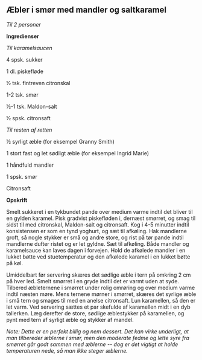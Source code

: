## Æbler i smør med mandler og saltkaramel 

*Til 2 personer*

**Ingredienser**

*Til karamelsaucen*

4 spsk. sukker

1 dl. piskefløde

½ tsk. fintreven citronskal

1-2 tsk. smør

½-1 tsk. Maldon-salt

½ spsk. citronsaft

*Til resten af retten*

½ syrligt æble (for eksempel Granny Smith)

1 stort fast og let sødligt æble (for eksempel Ingrid Marie)

1 håndfuld mandler

1 spsk. smør

Citronsaft

**Opskrift**

Smelt sukkeret i en tykbundet pande over medium varme indtil det bliver
til en gylden karamel. Pisk gradvist piskefløden i, dernæst smørret, og
smag til sidst til med citronskal, Maldon-salt og citronsaft. Kog i 4-5
minutter indtil konsistensen er som en tynd yoghurt, og sæt til
afkøling. Hak mandlerne groft, så nogle stykker er små og andre store,
og rist på tør pande indtil mandlerne dufter ristet og er let gyldne.
Sæt til afkøling. Både mandler og karamelsauce kan laves dagen i
forvejen. Hold de afkølede mandler i en lukket bøtte ved stuetemperatur
og den afkølede karamel i en lukket bøtte på køl.

Umiddelbart før servering skæres det sødlige æble i tern på omkring 2 cm
på hver led. Smelt smørret i en gryde indtil det er varmt uden at syde.
Tilbered æbleternene i smørret under rolig omrøring og over medium varme
indtil næsten møre. Mens ternene mørner i smørret, skæres det syrlige
æble i små tern og smages til med en anelse citronsaft. Lun karamellen,
så den er let varm. Ved servering sættes et par skefulde af karamellen
midt i en dyb tallerken. Læg derefter de store, sødlige æblestykker på
karamellen, og pynt med tern af syrligt æble og stykker af mandel.

*Note: Dette er en perfekt billig og nem dessert. Det kan virke
underligt, at man tilbereder æblerne i smør, men den moderate fedme og
lette syre fra smørret går godt sammen med æblerne -- dog er det vigtigt
at holde temperaturen nede, så man ikke steger æblerne.*

